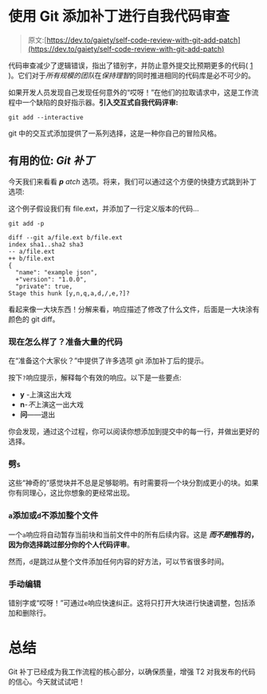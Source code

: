 # 使用 Git 添加补丁进行自我代码审查

> 原文:[https://dev.to/gaiety/self-code-review-with-git-add-patch](https://dev.to/gaiety/self-code-review-with-git-add-patch)

代码审查减少了逻辑错误，指出了错别字，并防止意外提交比预期更多的代码( [1](https://www.atlassian.com/agile/code-reviews) )。它们对于*所有规模的团队*在*保持理智*的同时推进相同的代码库是必不可少的。

如果开发人员发现自己发现任何意外的“哎呀！”在他们的拉取请求中，这是工作流程中一个缺陷的良好指示器。**引入交互式自我代码评审:**

```
git add --interactive 
```

git 中的交互式添加提供了一系列选择，这是一种你自己的冒险风格。

## 有用的位: *Git 补丁*

今天我们来看看 ***p** atch* 选项。将来，我们可以通过这个方便的快捷方式跳到补丁选项:

这个例子假设我们有 file.ext，并添加了一行定义版本的代码...

```
git add -p

diff --git a/file.ext b/file.ext
index sha1..sha2 sha3
-- a/file.ext
++ b/file.ext
{
  "name": "example json",
  +"version": "1.0.0",
  "private": true,
Stage this hunk [y,n,q,a,d,/,e,?]? 
```

看起来像一大块东西！分解来看，响应描述了修改了什么文件，后面是一大块涂有颜色的 git diff。

### 现在怎么样了？准备大量的代码

在“准备这个大家伙？”中提供了许多选项 git 添加补丁后的提示。

按下`?`响应提示，解释每个有效的响应。以下是一些要点:

*   **y** -上演这出大戏
*   **n**-*不*上演这一出大戏
*   **问**——退出

你会发现，通过这个过程，你可以阅读你想添加到提交中的每一行，并做出更好的选择。

### 劈`s`

这些“神奇的”感觉块并不总是足够聪明。有时需要将一个块分割成更小的块。如果你有同理心，这比你想象的更经常出现。

### `a`添加或`d`不添加整个文件

一个`a`响应将自动暂存当前块和当前文件中的所有后续内容。这是 ***而不是*推荐的，因为你选择跳过部分你的个人代码评审**。

然而，`d`是跳过从整个文件添加任何内容的好方法，可以节省很多时间。

### 手动编辑

错别字或“哎呀！”可通过`e`响应快速纠正。这将只打开大块进行快速调整，包括添加和删除行。

# 总结

Git 补丁已经成为我工作流程的核心部分，以确保质量，增强 T2 对我发布的代码的信心。今天就试试吧！